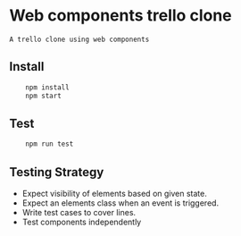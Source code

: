 # Web components trello clone
    A trello clone using web components

## Install
```bash 
    npm install
    npm start
```

## Test
```bash
    npm run test
```

## Testing Strategy

- Expect visibility of elements based on given state.
- Expect an elements class when an event is triggered.
- Write test cases to cover lines.
- Test components independently